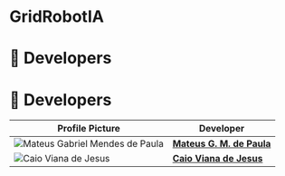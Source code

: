 # GridRobotIA
 
# 👥 Developers  

# 👥 Developers  

| Profile Picture | Developer |
|---------------|------------|
| ![Mateus Gabriel Mendes de Paula](https://github.com/wavering-ruby.png?size=100) | **[Mateus G. M. de Paula](https://github.com/wavering-ruby)** |
| ![Caio Viana de Jesus](https://github.com/caiovj18.png?size=100) | **[Caio Viana de Jesus](https://github.com/caiovj18)** |

